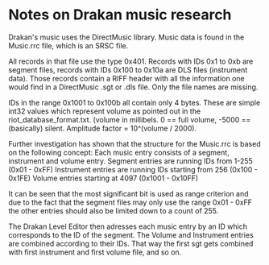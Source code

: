
Notes on Drakan music research
==============================

Drakan's music uses the DirectMusic library. Music data is found in the Music.rrc file,
which is an SRSC file.

All records in that file use the type 0x401. Records with IDs 0x1 to 0xb are segment files,
records with IDs 0x100 to 0x10a are DLS files (instrument data). Those records contain a RIFF
header with all the information one would find in a DirectMusic .sgt or .dls file. Only
the file names are missing.

IDs in the range 0x1001 to 0x100b all contain only 4 bytes. These are simple int32 values which represent volume as pointed out in the riot_database_format.txt. (volume in millibels. 0 == full volume, -5000 == (basically) silent. Amplitude factor = 10^(volume / 2000).

Further investigation has shown that the structure for the Music.rrc is based on the following concept:
Each music entry consists of a segment, instrument and volume entry. 
Segment entries are running IDs from 1-255 (0x01 - 0xFF)
Instrument entries are running IDs starting from 256 (0x100 - 0x1FE)
Volume entries starting at 4097 (0x1001 - 0x10FF)

It can be seen that the most significant bit is used as range criterion and due to the fact that the segment files may only use the range 0x01 - 0xFF the other entries should also be limited down to a count of 255. 

The Drakan Level Editor then adresses each music entry by an ID which corresponds to the ID of the segment. The Volume and Instrument entries are combined according to their IDs. That way the first sgt gets combined with first instrument and first volume file, and so on.
